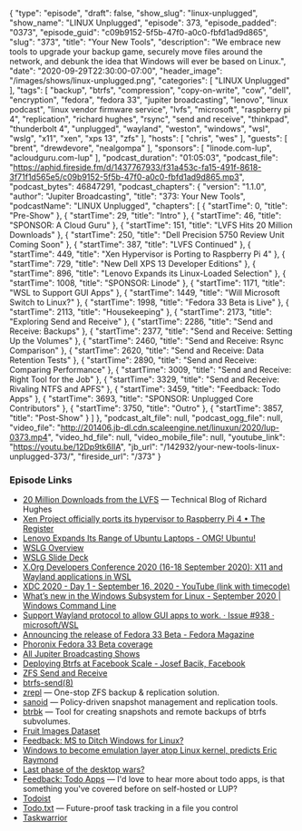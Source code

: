 {
  "type": "episode",
  "draft": false,
  "show_slug": "linux-unplugged",
  "show_name": "LINUX Unplugged",
  "episode": 373,
  "episode_padded": "0373",
  "episode_guid": "c09b9152-5f5b-47f0-a0c0-fbfd1ad9d865",
  "slug": "373",
  "title": "Your New Tools",
  "description": "We embrace new tools to upgrade your backup game, securely move files around the network, and debunk the idea that Windows will ever be based on Linux.",
  "date": "2020-09-29T22:30:00-07:00",
  "header_image": "/images/shows/linux-unplugged.png",
  "categories": [
    "LINUX Unplugged"
  ],
  "tags": [
    "backup",
    "btrfs",
    "compression",
    "copy-on-write",
    "cow",
    "dell",
    "encryption",
    "fedora",
    "fedora 33",
    "jupiter broadcasting",
    "lenovo",
    "linux podcast",
    "linux vendor firmware service",
    "lvfs",
    "microsoft",
    "raspberry pi 4",
    "replication",
    "richard hughes",
    "rsync",
    "send and receive",
    "thinkpad",
    "thunderbolt 4",
    "unplugged",
    "wayland",
    "weston",
    "windows",
    "wsl",
    "wslg",
    "x11",
    "xen",
    "xps 13",
    "zfs"
  ],
  "hosts": [
    "chris",
    "wes"
  ],
  "guests": [
    "brent",
    "drewdevore",
    "nealgompa"
  ],
  "sponsors": [
    "linode.com-lup",
    "acloudguru.com-lup"
  ],
  "podcast_duration": "01:05:03",
  "podcast_file": "https://aphid.fireside.fm/d/1437767933/f31a453c-fa15-491f-8618-3f71f1d565e5/c09b9152-5f5b-47f0-a0c0-fbfd1ad9d865.mp3",
  "podcast_bytes": 46847291,
  "podcast_chapters": {
    "version": "1.1.0",
    "author": "Jupiter Broadcasting",
    "title": "373: Your New Tools",
    "podcastName": "LINUX Unplugged",
    "chapters": [
      {
        "startTime": 0,
        "title": "Pre-Show"
      },
      {
        "startTime": 29,
        "title": "Intro"
      },
      {
        "startTime": 46,
        "title": "SPONSOR: A Cloud Guru"
      },
      {
        "startTime": 151,
        "title": "LVFS Hits 20 Million Downloads"
      },
      {
        "startTime": 250,
        "title": "Dell Precision 5750 Review Unit Coming Soon"
      },
      {
        "startTime": 387,
        "title": "LVFS Continued"
      },
      {
        "startTime": 449,
        "title": "Xen Hypervisor is Porting to Raspberry Pi 4"
      },
      {
        "startTime": 729,
        "title": "New Dell XPS 13 Developer Editions"
      },
      {
        "startTime": 896,
        "title": "Lenovo Expands its Linux-Loaded Selection"
      },
      {
        "startTime": 1008,
        "title": "SPONSOR: Linode"
      },
      {
        "startTime": 1171,
        "title": "WSL to Support GUI Apps"
      },
      {
        "startTime": 1449,
        "title": "Will Microsoft Switch to Linux?"
      },
      {
        "startTime": 1998,
        "title": "Fedora 33 Beta is Live"
      },
      {
        "startTime": 2113,
        "title": "Housekeeping"
      },
      {
        "startTime": 2173,
        "title": "Exploring Send and Receive"
      },
      {
        "startTime": 2286,
        "title": "Send and Receive: Backups"
      },
      {
        "startTime": 2377,
        "title": "Send and Receive: Setting Up the Volumes"
      },
      {
        "startTime": 2460,
        "title": "Send and Receive: Rsync Comparison"
      },
      {
        "startTime": 2620,
        "title": "Send and Receive: Data Retention Tests"
      },
      {
        "startTime": 2890,
        "title": "Send and Receive: Comparing Performance"
      },
      {
        "startTime": 3009,
        "title": "Send and Receive: Right Tool for the Job"
      },
      {
        "startTime": 3329,
        "title": "Send and Receive: Rivaling NTFS and APFS"
      },
      {
        "startTime": 3459,
        "title": "Feedback: Todo Apps"
      },
      {
        "startTime": 3693,
        "title": "SPONSOR: Unplugged Core Contributors"
      },
      {
        "startTime": 3750,
        "title": "Outro"
      },
      {
        "startTime": 3857,
        "title": "Post-Show"
      }
    ]
  },
  "podcast_alt_file": null,
  "podcast_ogg_file": null,
  "video_file": "http://201406.jb-dl.cdn.scaleengine.net/linuxun/2020/lup-0373.mp4",
  "video_hd_file": null,
  "video_mobile_file": null,
  "youtube_link": "https://youtu.be/12Dp9tk6IlA",
  "jb_url": "/142932/your-new-tools-linux-unplugged-373/",
  "fireside_url": "/373"
}


### Episode Links

  * [20 Million Downloads from the LVFS](https://blogs.gnome.org/hughsie/2020/09/28/20-million-downloads-from-the-lvfs/ "20 Million Downloads from the LVFS") — Technical Blog of Richard Hughes 
  * [Xen Project officially ports its hypervisor to Raspberry Pi 4 • The Register](https://www.theregister.com/2020/09/29/xen_on_rpi_4/ "Xen Project officially ports its hypervisor to Raspberry Pi 4 • The Register")
  * [Lenovo Expands Its Range of Ubuntu Laptops - OMG! Ubuntu!](https://www.omgubuntu.co.uk/2020/09/ubuntu-lenovo-more-thinkpad-laptops "Lenovo Expands Its Range of Ubuntu Laptops - OMG! Ubuntu!")
  * [WSLG Overview ](https://imgur.com/a/eYEq18M "WSLG Overview ")
  * [WSLG Slide Deck](https://xdc2020.x.org/event/9/contributions/611/attachments/702/1298/XDC2020_-_X11_and_Wayland_applications_in_WSL.pdf "WSLG Slide Deck")
  * [X.Org Developers Conference 2020 (16-18 September 2020): X11 and Wayland applications in WSL](https://xdc2020.x.org/event/9/contributions/611/ "X.Org Developers Conference 2020 \(16-18 September 2020\): X11 and Wayland applications in WSL")
  * [XDC 2020 - Day 1 - September 16, 2020 - YouTube (link with timecode)](https://www.youtube.com/watch?v=b2mnbyRgXkY&t=7975 "XDC 2020 - Day 1 - September 16, 2020 - YouTube \(link with timecode\)")
  * [What’s new in the Windows Subsystem for Linux - September 2020 | Windows Command Line](https://devblogs.microsoft.com/commandline/whats-new-in-the-windows-subsystem-for-linux-september-2020/ "What’s new in the Windows Subsystem for Linux - September 2020 | Windows Command Line")
  * [Support Wayland protocol to allow GUI apps to work. · Issue #938 · microsoft/WSL](https://github.com/microsoft/WSL/issues/938 "Support Wayland protocol to allow GUI apps to work. · Issue #938 · microsoft/WSL")
  * [Announcing the release of Fedora 33 Beta - Fedora Magazine](https://fedoramagazine.org/announcing-the-release-of-fedora-33-beta/ "Announcing the release of Fedora 33 Beta - Fedora Magazine")
  * [Phoronix Fedora 33 Beta coverage](https://phoronix.com/scan.php?page=news_item&px=Fedora-33-Beta-Released "Phoronix Fedora 33 Beta coverage")
  * [All Jupiter Broadcasting Shows](https://feed.jupiter.zone/allshows "All Jupiter Broadcasting Shows")
  * [Deploying Btrfs at Facebook Scale - Josef Bacik, Facebook](https://youtu.be/U7gXR2L05IU?t=1524 "Deploying Btrfs at Facebook Scale - Josef Bacik, Facebook")
  * [ZFS Send and Receive](https://www.socallinuxexpo.org/sites/default/files/presentations/zfs-send-and-receive.pdf "ZFS Send and Receive")
  * [btrfs-send(8)](https://man7.org/linux/man-pages/man8/btrfs-send.8.html "btrfs-send\(8\)")
  * [zrepl](https://github.com/zrepl/zrepl "zrepl") — One-stop ZFS backup & replication solution.
  * [sanoid](https://github.com/jimsalterjrs/sanoid "sanoid") — Policy-driven snapshot management and replication tools.
  * [btrbk](https://github.com/digint/btrbk "btrbk") — Tool for creating snapshots and remote backups of btrfs subvolumes.
  * [Fruit Images Dataset](https://github.com/Horea94/Fruit-Images-Dataset "Fruit Images Dataset")
  * [Feedback: MS to Ditch Windows for Linux?](https://slexy.org/view/s2LrGlkqcd "Feedback: MS to Ditch Windows for Linux?")
  * [Windows to become emulation layer atop Linux kernel, predicts Eric Raymond](https://www.theregister.com/2020/09/28/eric_raymond_linux_beats_windows_prediction/ "Windows to become emulation layer atop Linux kernel, predicts Eric Raymond")
  * [Last phase of the desktop wars?](http://esr.ibiblio.org/?p=8764 "Last phase of the desktop wars?")
  * [Feedback: Todo Apps](https://slexy.org/view/s26uR7v8gI "Feedback: Todo Apps") — I'd love to hear more about todo apps, is that something you've covered before on self-hosted or LUP? 
  * [Todoist](https://todoist.com "Todoist")
  * [Todo.txt](http://todotxt.org/ "Todo.txt") — Future-proof task tracking in a file you control
  * [Taskwarrior](https://taskwarrior.org/ "Taskwarrior")


